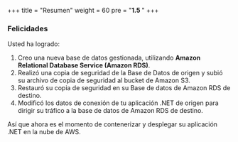 +++
title = "Resumen"
weight = 60
pre = "<b>1.5 </b>"
+++


### Felicidades

Usted ha logrado:

1. Creo una nueva base de datos gestionada, utilizando **Amazon Relational Database Service (Amazon RDS)**.
2. Realizó una copia de seguridad de la Base de Datos de origen y subió su archivo de copia de seguridad al bucket de Amazon S3.
3. Restauró su copia de seguridad en su Base de datos de Amazon RDS de destino.
4. Modificó los datos de conexión de tu aplicación .NET de origen para dirigir su tráfico a la base de datos de Amazon RDS de destino.

Así que ahora es el momento de contenerizar y desplegar su aplicación .NET en la nube de AWS.
